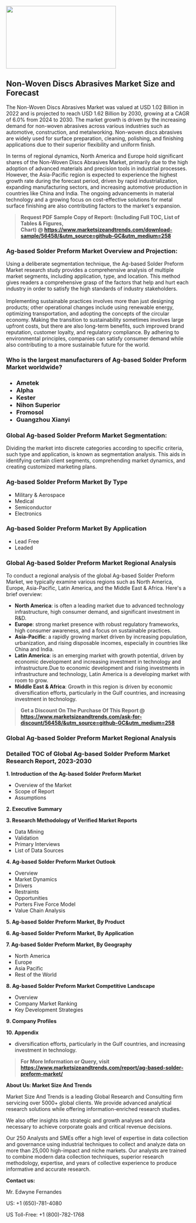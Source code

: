 <p><img class="alignnone size-medium wp-image-20088" src="https://ffe5etoiles.com/wp-content/uploads/2024/12/MST1-300x171.png" alt="" width="300" height="171" /></p><h2>Non-Woven Discs Abrasives Market Size and Forecast</h2><p>The Non-Woven Discs Abrasives Market was valued at USD 1.02 Billion in 2022 and is projected to reach USD 1.62 Billion by 2030, growing at a CAGR of 6.0% from 2024 to 2030. The market growth is driven by the increasing demand for non-woven abrasives across various industries such as automotive, construction, and metalworking. Non-woven discs abrasives are widely used for surface preparation, cleaning, polishing, and finishing applications due to their superior flexibility and uniform finish.</p><p>In terms of regional dynamics, North America and Europe hold significant shares of the Non-Woven Discs Abrasives Market, primarily due to the high adoption of advanced materials and precision tools in industrial processes. However, the Asia-Pacific region is expected to experience the highest growth rate during the forecast period, driven by rapid industrialization, expanding manufacturing sectors, and increasing automotive production in countries like China and India. The ongoing advancements in material technology and a growing focus on cost-effective solutions for metal surface finishing are also contributing factors to the market's expansion.</p></p><blockquote id="" class=""><strong>Request PDF Sample Copy of Report: (Including Full TOC, List of Tables &amp; Figures, Chart)&nbsp;@&nbsp;<strong><a href="https://www.marketsizeandtrends.com/download-sample/56458/&utm_source=github-GC&utm_medium=258" target="_blank">https://www.marketsizeandtrends.com/download-sample/56458/&utm_source=github-GC&utm_medium=258</a></strong></strong></blockquote><h3 id="" class="">Ag-based Solder Preform Market&nbsp;Overview and Projection:</h3><p id="" class="">Using a deliberate segmentation technique, the Ag-based Solder Preform Market research study provides a comprehensive analysis of multiple market segments, including application, type, and location. This method gives readers a comprehensive grasp of the factors that help and hurt each industry in order to satisfy the high standards of industry stakeholders. <br /> <br />Implementing sustainable practices involves more than just designing products; other operational changes include using renewable energy, optimizing transportation, and adopting the concepts of the circular economy. Making the transition to sustainability sometimes involves large upfront costs, but there are also long-term benefits, such improved brand reputation, customer loyalty, and regulatory compliance. By adhering to environmental principles, companies can satisfy consumer demand while also contributing to a more sustainable future for the world.</p><h3 id="" class="">Who is the largest manufacturers of&nbsp;Ag-based Solder Preform Market worldwide?</h3><h3 class=""><p><ul><li>Ametek </li><li> Alpha </li><li> Kester </li><li> Nihon Superior </li><li> Fromosol </li><li> Guangzhou Xianyi</li></ul></p></h3><h3 id="" class="">Global&nbsp;Ag-based Solder Preform Market Segmentation:</h3><p id="" class="">Dividing the market into discrete categories according to specific criteria, such type and application, is known as segmentation analysis. This aids in identifying certain client segments, comprehending market dynamics, and creating customized marketing plans.</p><h3 id="" class="">Ag-based Solder Preform Market&nbsp;By Type</h3><p><p><ul><li>Military & Aerospace</li><li> Medical</li><li> Semiconductor</li><li> Electronics</p></li></ul></p></p><h3 id="" class="">Ag-based Solder Preform Market&nbsp;By Application</h3><p class=""><p><ul><li>Lead Free</li><li> Leaded</li></ul></p></p><h3 id="" class="">Global Ag-based Solder Preform Market Regional Analysis</h3><p id="" class="">To conduct a regional analysis of the global Ag-based Solder Preform Market, we typically examine various regions such as North America, Europe, Asia-Pacific, Latin America, and the Middle East &amp; Africa. Here's a brief overview:</p><ul><li><strong>North America</strong>: is often a leading market due to advanced technology infrastructure, high consumer demand, and significant investment in R&amp;D.</li><li><strong>Europe</strong>: strong market presence with robust regulatory frameworks, high consumer awareness, and a focus on sustainable practices.</li><li><strong>Asia-Pacific</strong>: a rapidly growing market driven by increasing population, urbanization, and rising disposable incomes, especially in countries like China and India.</li><li><strong>Latin America</strong>: is an emerging market with growth potential, driven by economic development and increasing investment in technology and infrastructure.Due to economic development and rising investments in infrastructure and technology, Latin America is a developing market with room to grow.</li><li><strong>Middle East &amp; Africa</strong>: Growth in this region is driven by economic diversification efforts, particularly in the Gulf countries, and increasing investment in technology.</li></ul><blockquote id="" class=""><strong>Get a Discount On The Purchase Of This Report @ <strong><a href="https://www.marketsizeandtrends.com/ask-for-discount/56458/&utm_source=github-GC&utm_medium=258" target="_blank">https://www.marketsizeandtrends.com/ask-for-discount/56458/&utm_source=github-GC&utm_medium=258</a></strong></strong></blockquote><h3 id="" class="">Global Ag-based Solder Preform Market Regional Analysis</h3><h3 id="" class="">Detailed TOC of Global Ag-based Solder Preform Market Research Report, 2023-2030</h3><p id="" class=""><strong>1. Introduction of the Ag-based Solder Preform Market</strong></p><ul><li>Overview of the Market</li><li>Scope of Report</li><li>Assumptions</li></ul><p id="" class=""><strong>2. Executive Summary</strong></p><p id="" class=""><strong>3. Research Methodology of Verified Market Reports</strong></p><ul><li>Data Mining</li><li>Validation</li><li>Primary Interviews</li><li>List of Data Sources</li></ul><p id="" class=""><strong>4. Ag-based Solder Preform Market Outlook</strong></p><ul><li>Overview</li><li>Market Dynamics</li><li>Drivers</li><li>Restraints</li><li>Opportunities</li><li>Porters Five Force Model</li><li>Value Chain Analysis</li></ul><p id="" class=""><strong>5. Ag-based Solder Preform Market, By Product</strong></p><p id="" class=""><strong>6. Ag-based Solder Preform Market, By Application</strong></p><p id="" class=""><strong>7. Ag-based Solder Preform Market, By Geography</strong></p><ul><li>North America</li><li>Europe</li><li>Asia Pacific</li><li>Rest of the World</li></ul><p id="" class=""><strong>8. Ag-based Solder Preform Market Competitive Landscape</strong></p><ul><li>Overview</li><li>Company Market Ranking</li><li>Key Development Strategies</li></ul><p id="" class=""><strong>9. Company Profiles</strong></p><p id="" class=""><strong>10. Appendix</strong></p><ul><li>diversification efforts, particularly in the Gulf countries, and increasing investment in technology.</li></ul><blockquote id="" class=""><strong>For More Information or Query, visit <strong><strong><a href="https://www.marketsizeandtrends.com/report/ag-based-solder-preform-market/" target="_blank">https://www.marketsizeandtrends.com/report/ag-based-solder-preform-market/</a></strong></strong></strong></blockquote><p id="" class=""><strong>About Us: Market Size And Trends</strong></p><p id="" class="">Market Size And Trends is a leading Global Research and Consulting firm servicing over 5000+ global clients. We provide advanced analytical research solutions while offering information-enriched research studies.</p><p id="" class="">We also offer insights into strategic and growth analyses and data necessary to achieve corporate goals and critical revenue decisions.</p><p id="" class="">Our 250 Analysts and SMEs offer a high level of expertise in data collection and governance using industrial techniques to collect and analyze data on more than 25,000 high-impact and niche markets. Our analysts are trained to combine modern data collection techniques, superior research methodology, expertise, and years of collective experience to produce informative and accurate research.</p><p id="" class=""><strong>Contact us:</strong></p><p id="" class="">Mr. Edwyne Fernandes</p><p id="" class="">US: +1 (650)-781-4080</p><p id="" class="">US Toll-Free: +1 (800)-782-1768</p>

